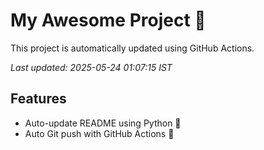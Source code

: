 # My Awesome Project 🚀

This project is automatically updated using GitHub Actions.

_Last updated: 2025-05-24 01:07:15 IST_

## Features
- Auto-update README using Python 🐍
- Auto Git push with GitHub Actions 🤖
